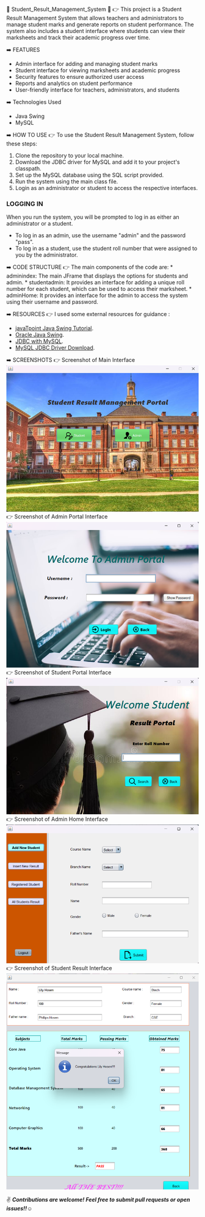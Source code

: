 📌 Student_Result_Management_System :european_post_office:
👉 This project is a Student Result Management System that allows teachers and administrators to manage student marks and generate reports on student performance. The system also includes a student interface where students can view their marksheets and track their academic progress over time.

:arrow_right: FEATURES
* Admin interface for adding and managing student marks
* Student interface for viewing marksheets and academic progress
* Security features to ensure authorized user access
* Reports and analytics on student performance
* User-friendly interface for teachers, administrators, and students


:arrow_right: Technologies Used
* Java Swing
* MySQL

:arrow_right: HOW TO USE
:point_right: To use the Student Result Management System, follow these steps:

1. Clone the repository to your local machine.
2. Download the JDBC driver for MySQL and add it to your project's classpath.
3. Set up the MySQL database using the SQL script provided.
4. Run the system using the main class file.
5. Login as an administrator or student to access the respective interfaces.

### LOGGING IN
 When you run the system, you will be prompted to log in as either an administrator or a student.

* To log in as an admin, use the username "admin" and the password "pass".
* To log in as a student, use the student roll number  that were assigned to you by the administrator.

:arrow_right: CODE STRUCTURE
:point_right: The main components of the code are: 
    * adminindex: The main JFrame that displays the options for students and admin.
    * studentadmin: It provides an interface for adding a unique roll number for each student, which can be used to access their marksheet.
    * adminHome: It provides an interface for the admin to access the system using their username and password. 
 
:arrow_right: RESOURCES
:point_right: I used some external resources for guidance :
* [javaTpoint Java Swing Tutorial](https://www.javatpoint.com/java-swing).
* [Oracle Java Swing](https://docs.oracle.com/javase/tutorial/uiswing/index.html).
* [JDBC with MySQL](https://www.geeksforgeeks.org/java-database-connectivity-with-mysql/).
* [MySQL JDBC Driver Download](https://dev.mysql.com/downloads/connector/j/).
 
:arrow_right: SCREENSHOTS
:point_right: Screenshot of Main Interface
![Screenshot of Main Interface](./srmimages/mainframe.png)
:point_right: Screenshot of Admin Portal Interface
![Screenshot of Admin portal Interface](./srmimages/adminportal.png)
:point_right: Screenshot of Student Portal Interface
![Screenshot of Student portal Interface](./srmimages/resultportal.png)
:point_right: Screenshot of Admin Home Interface
![Screenshot of Admin Home Interface](./srmimages/adminhome.png)
:point_right: Screenshot of Student Result Interface
![Screenshot of Student Result Interface](./srmimages/studentresult.png)

 
 :v: ***Contributions are welcome! Feel free to submit pull requests or open issues!!***:relaxed:



    


